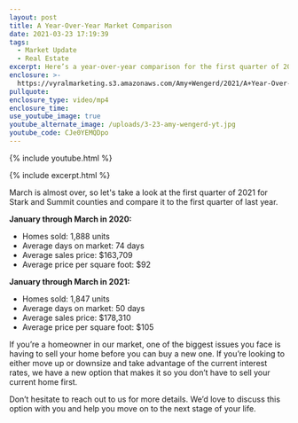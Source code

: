 ```yaml
---
layout: post
title: A Year-Over-Year Market Comparison
date: 2021-03-23 17:19:39
tags:
  - Market Update
  - Real Estate
excerpt: Here’s a year-over-year comparison for the first quarter of 2021.
enclosure: >-
  https://vyralmarketing.s3.amazonaws.com/Amy+Wengerd/2021/A+Year-Over-Year+Market+Comparison.mp4
pullquote:
enclosure_type: video/mp4
enclosure_time:
use_youtube_image: true
youtube_alternate_image: /uploads/3-23-amy-wengerd-yt.jpg
youtube_code: CJe0YEMQDpo
---
```

{% include youtube.html %}

{% include excerpt.html %}

March is almost over, so let's take a look at the first quarter of 2021 for Stark and Summit counties and compare it to the first quarter of last year.

**January through March in 2020:**

* Homes sold: 1,888 units
* Average days on market: 74 days
* Average sales price: $163,709
* Average price per square foot: $92

**January through March in 2021:**

* Homes sold: 1,847 units
* Average days on market: 50 days
* Average sales price: $178,310
* Average price per square foot: $105

If you’re a homeowner in our market, one of the biggest issues you face is having to sell your home before you can buy a new one. If you’re looking to either move up or downsize and take advantage of the current interest rates, we have a new option that makes it so you don’t have to sell your current home first.

Don’t hesitate to reach out to us for more details. We’d love to discuss this option with you and help you move on to the next stage of your life.

